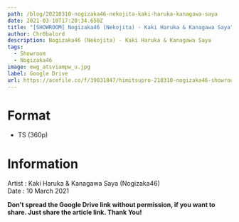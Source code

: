 ```yaml
---
path: /blog/20210310-nogizaka46-nekojita-kaki-haruka-kanagawa-saya
date: 2021-03-10T17:20:34.650Z
title: "[SHOWROOM] Nogizaka46 (Nekojita) - Kaki Haruka & Kanagawa Saya"
author: Chr0balord
description: Nogizaka46 (Nekojita) - Kaki Haruka & Kanagawa Saya
tags:
  - Showroom
  - Nogizaka46
image: ewg_atsviampw_u.jpg
label: Google Drive
url: https://acefile.co/f/39031847/himitsupro-210310-nogizaka46-showroom-nekojita-kaki-haruka-kanagawa-saya-ts
---
```

# Format

* TS (360p)

# Information

Artist : Kaki Haruka & Kanagawa Saya (Nogizaka46) \
Date : 10 March 2021

**Don't spread the Google Drive link without permission, if you want to share. Just share the article link. Thank You!**